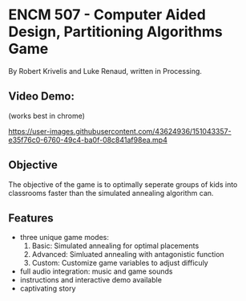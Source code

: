 # ENCM 507 - Computer Aided Design, Partitioning Algorithms Game
By Robert Krivelis and Luke Renaud, written in Processing.
## Video Demo:
(works best in chrome)

https://user-images.githubusercontent.com/43624936/151043357-e35f76c0-6760-49c4-ba0f-08c841af98ea.mp4

## Objective
The objective of the game is to optimally seperate groups of kids into classrooms faster than the simulated annealing algorithm can. 

## Features
* three unique game modes:
    1. Basic: Simulated annealing for optimal placements 
    2. Advanced: Simluated annealing with antagonistic function
    3. Custom: Customize game variables to adjust difficuly
* full audio integration: music and game sounds
* instructions and interactive demo available
* captivating story 






